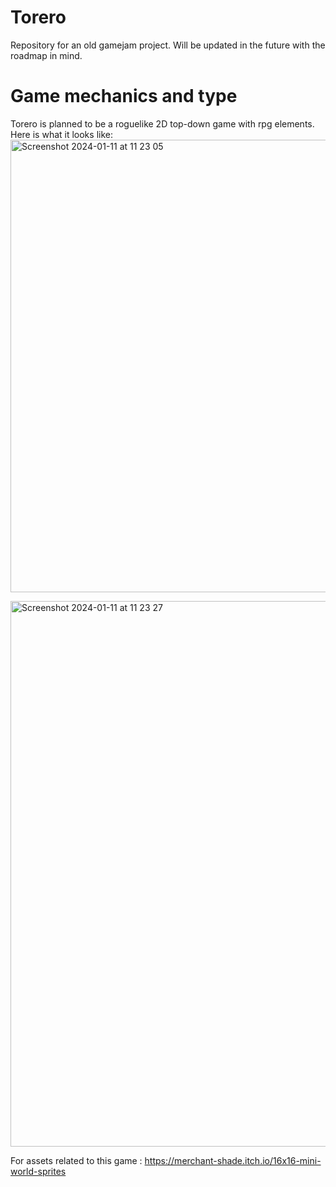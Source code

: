 # Torero
Repository for an old gamejam project. Will be updated in the future with the roadmap in mind.

# Game mechanics and type
Torero is planned to be a roguelike 2D top-down game with rpg elements. Here is what it looks like:
<img width="724" alt="Screenshot 2024-01-11 at 11 23 05" src="https://github.com/hyphesus/GameJam-Repo/assets/72172084/fe710bf9-104c-4ce9-bf90-f102f7c13301">

<img width="873" alt="Screenshot 2024-01-11 at 11 23 27" src="https://github.com/hyphesus/GameJam-Repo/assets/72172084/7bdf84e4-5500-4f47-be43-a5bc31dd6775">

For assets related to this game : 
https://merchant-shade.itch.io/16x16-mini-world-sprites

